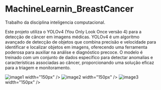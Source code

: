 # MachineLearnin_BreastCancer
Trabalho da disciplina inteligencia computacional.

Este projeto utiliza o YOLOv4 (You Only Look Once versão 4) para a detecção de câncer em imagens médicas. YOLOv4 é um algoritmo avançado de detecção de objetos que combina precisão e velocidade para identificar e localizar objetos em imagens,  oferecendo uma ferramenta poderosa para auxiliar na análise e diagnóstico precoce. O modelo é treinado com um conjunto de dados específico para detectar anomalias e características associadas ao câncer, proporcionando uma solução eficaz para a triagem e monitoramento.

![image1](https://github.com/user-attachments/assets/a23c0918-1935-4ac5-bfb8-61a34f1a8fc5)   width="150px" />
![image2](https://github.com/user-attachments/assets/038c19d0-2437-4bfd-9fb2-39dafdd06884)   width="150px" />
![image3](https://github.com/user-attachments/assets/1fd318f7-7be8-4f15-af13-2c228281b3a0)   width="150px" />
